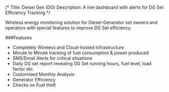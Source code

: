 /*
Title: Deisel Gen (DG)
Description: A live dashboard with alerts for DG Set Efficiency Tracking
*/

Wireless energy monitoring solution for Diesel-Generator set owners and operators with special features to improve DG Set efficiency.


###Features 

- Completely Wireless and Cloud-hosted Infrastructure
- Minute to Minute tracking of fuel consumption &amp; power produced
- SMS/Email Alerts for critical situations
- Daily DG set report revealing DG Set running hours, fuel level, load factor etc.
- Customised Monthly Analysis
- Generator Efficiency
- Checks on Fuel theft
